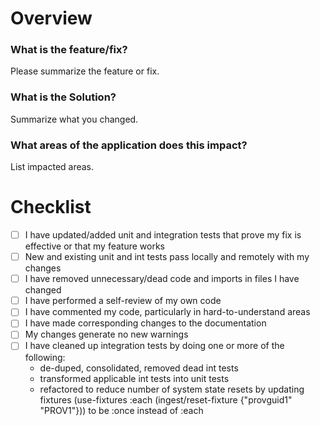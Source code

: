 # Overview

### What is the feature/fix?

Please summarize the feature or fix.

### What is the Solution?

Summarize what you changed.

### What areas of the application does this impact?

List impacted areas.

# Checklist

- [ ] I have updated/added unit and integration tests that prove my fix is effective or that my feature works
- [ ] New and existing unit and int tests pass locally and remotely with my changes
- [ ] I have removed unnecessary/dead code and imports in files I have changed
- [ ] I have performed a self-review of my own code
- [ ] I have commented my code, particularly in hard-to-understand areas
- [ ] I have made corresponding changes to the documentation
- [ ] My changes generate no new warnings
- [ ] I have cleaned up integration tests by doing one or more of the following:
  - de-duped, consolidated, removed dead int tests
  - transformed applicable int tests into unit tests
  - refactored to reduce number of system state resets by updating fixtures (use-fixtures :each (ingest/reset-fixture {"provguid1" "PROV1"})) to be :once instead of :each
